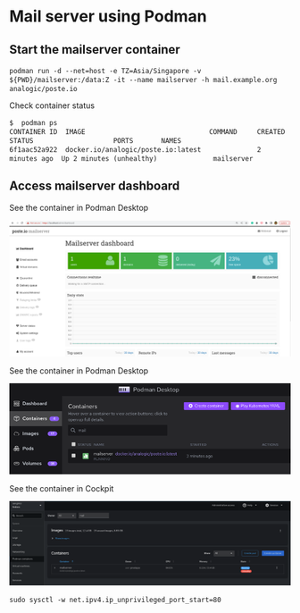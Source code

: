 # Mail server using Podman

## Start the mailserver container

```shell
podman run -d --net=host -e TZ=Asia/Singapore -v ${PWD}/mailserver:/data:Z -it --name mailserver -h mail.example.org analogic/poste.io
```

Check container status

```shell
$  podman ps
CONTAINER ID  IMAGE                               COMMAND     CREATED        STATUS                    PORTS       NAMES
6f1aac52a922  docker.io/analogic/poste.io:latest              2 minutes ago  Up 2 minutes (unhealthy)              mailserver
```

## Access mailserver dashboard


See the container in Podman Desktop

![Mail server dashboard](mailserver-dashboard.png "Mail server dashboard")



See the container in Podman Desktop

![Mail server container on Podman Desktop](mailserver-podman-desktop.png "Mail server container on Podman Desktop")

See the container in Cockpit

![Mail server container on Cockpit](mailserver-cockpit.png.png "Mail server container on Cockpit")




```
sudo sysctl -w net.ipv4.ip_unprivileged_port_start=80
```
